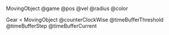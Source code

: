 MovingObject
@game
@pos
@vel
@radius
@color

Gear < MovingObject
@counterClockWise
@timeBufferThreshold
@timeBufferStep
@timeBufferCurrent